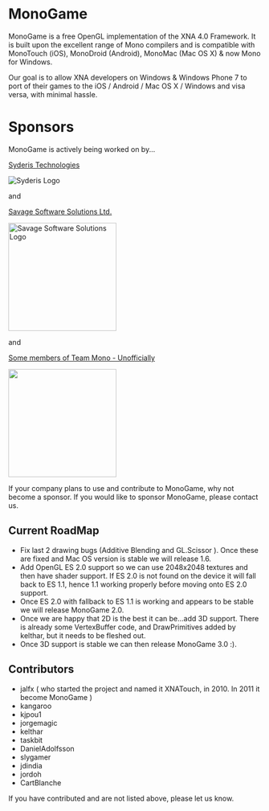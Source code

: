 # MonoGame

MonoGame is a free OpenGL implementation of the XNA 4.0 Framework. It is built upon the excellent range of Mono compilers and is compatible with MonoTouch (iOS), MonoDroid (Android), MonoMac (Mac OS X) &amp; now Mono for Windows. 

Our goal is to allow XNA developers on Windows &amp; Windows Phone 7 to port of their games to the iOS / Android / Mac OS X / Windows and visa versa, with minimal hassle.

# Sponsors
MonoGame is actively being worked on by...

[Syderis Technologies](http://www.syderis.com)

<img src="http://www.syderis.com/images/galerias/logo_normal.png" alt="Syderis Logo" title="Syderis"/>

and

[Savage Software Solutions Ltd.](http://www.SavageSoftwareSolutions.com/) 

<img src="http://www.savagesoftwaresolutions.com/images_sav/savage_lrg.png" alt="Savage Software Solutions Logo" title="Savage Software Solutions" width="215"/>

and

[Some members of Team Mono - Unofficially](http://mono-project.com/) 

<img src="http://mono-project.com/skins/MonoWaveWide/images/mp-mono-logo.png" width="215"/>

If your company plans to use and contribute to MonoGame, why not become a sponsor. If you would like to sponsor MonoGame, please contact us.

## Current RoadMap

* Fix last 2 drawing bugs (Additive Blending and GL.Scissor ). Once these are fixed and Mac OS version is stable we will release 1.6.
* Add OpenGL ES 2.0 support so we can use 2048x2048 textures and then have shader support. If ES 2.0 is not found on the device it will fall back to ES 1.1, hence 1.1 working properly before moving onto ES 2.0 support.
* Once ES 2.0 with fallback to ES 1.1 is working and appears to be stable we will release MonoGame 2.0.
* Once we are happy that 2D is the best it can be...add 3D support. There is already some VertexBuffer code, and DrawPrimitives added by kelthar, but it needs to be fleshed out.
* Once 3D support is stable we can then release MonoGame 3.0 :).

## Contributors
* jalfx ( who started the project and named it XNATouch, in 2010. In 2011 it become MonoGame )
* kangaroo
* kjpou1
* jorgemagic
* kelthar
* taskbit
* DanielAdolfsson
* slygamer
* jdindia
* jordoh
* CartBlanche

If you have contributed and are not listed above, please let us know.
